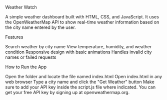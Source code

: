 Weather Watch

A simple weather dashboard built with HTML, CSS, and JavaScript.
It uses the OpenWeatherMap API to show real-time weather information based on the city name entered by the user.

Features

Search weather by city name
View temperature, humidity, and weather condition
Responsive design with basic animations
Handles invalid city names or failed requests

How to Run the App

Open the folder and locate the file named index.html
Open index.html in any web browser
Type a city name and click the "Get Weather" button
Make sure to add your API key inside the script.js file where indicated.
You can get your free API key by signing up at openweathermap.org.


